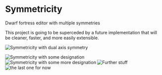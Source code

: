 # Symmetricity
Dwarf fortress editor with multiple symmetries


This project is going to be superceded by a future implementation that will be cleaner, faster, and more easily extensible.

![Symmetricity with dual axis symmetry](http://i.imgur.com/0GhIW9e.png)

![Symmetricity with some designation](http://i.imgur.com/NvNWFmH.png)
![Symmetricity with some more designation](http://i.imgur.com/5KE7ryM.png)
![Further stuff](http://i.imgur.com/5KE7ryM.png)
![the last one for now](http://i.imgur.com/gxL3FFA.png)
